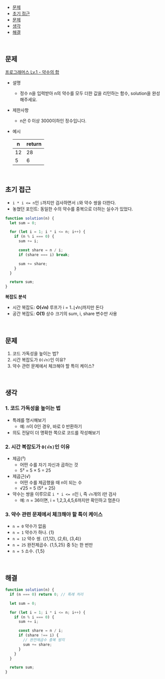 - [문제](#문제)
- [초기 접근](#초기-접근)
- [문제](#문제-1)
- [생각](#생각)
- [해결](#해결)

<br>

## 문제

[프로그래머스 Lv.1 - 약수의 합](https://school.programmers.co.kr/learn/courses/30/lessons/12928)

- 설명

  - 정수 n을 입력받아 n의 약수를 모두 더한 값을 리턴하는 함수, solution을 완성해주세요.

- 제한사항

  - n은 0 이상 3000이하인 정수입니다.

- 예시

  | n   | return |
  | --- | ------ |
  | 12  | 28     |
  | 5   | 6      |

<br>

## 초기 접근

- `i * i <= n`인 `i`까지만 검사하면서 `i`와 약수 쌍을 더한다.
- 놓쳤던 포인트: 동일한 수의 약수를 중복으로 더하는 실수가 있었다.

```javascript
function solution(n) {
  let sum = 0;

  for (let i = 1; i * i <= n; i++) {
    if (n % i === 0) {
      sum += i;

      const share = n / i;
      if (share === i) break;

      sum += share;
    }
  }

  return sum;
}
```

**복잡도 분석**

- 시간 복잡도: **O(√n)** 루프가 i = 1..⌊√n⌋까지만 돈다
- 공간 복잡도: **O(1)** 상수 크기의 sum, i, share 변수만 사용

<br>

## 문제

1. 코드 가독성을 높이는 법?
2. 시간 복잡도가 `O(√n)`인 이유?
3. 약수 관련 문제에서 체크해야 할 특이 케이스?

<br>

## 생각

### 1. 코드 가독성을 높이는 법

- 특례를 명시해보기
  - 예: n이 0인 경우, 바로 0 반환하기
- 의도 전달이 더 명확한 쪽으로 코드를 작성해보기

### 2. 시간 복잡도가 `O(√n)`인 이유

- 제곱(²)
  - 어떤 수를 자기 자신과 곱하는 것
  - 5² = 5 × 5 = 25
- 제곱근(√)
  - 어떤 수를 제곱했을 때 n이 되는 수
  - √25 = 5 (5² = 25)
- 약수는 쌍을 이루므로 `i * i <= n`인 i, 즉 `√n`개의 i만 검사
  - 예: n = 36이면, i = 1,2,3,4,5,6까지만 확인하고 멈춘다

### 3. 약수 관련 문제에서 체크해야 할 특이 케이스

- `n = 0` 약수가 없음
- `n = 1` 약수가 하나. {1}
- `n = 12` 약수 쌍. {(1,12), (2,6), (3,4)}
- `n = 25` 완전제곱수. {1,5,25} 중 5는 한 번만
- `n = 5` 소수. {1,5}

<br>

## 해결

```javascript
function solution(n) {
  if (n === 0) return 0; // 특례 처리

  let sum = 0;

  for (let i = 1; i * i <= n; i++) {
    if (n % i === 0) {
      sum += i;

      const share = n / i;
      if (share !== i) {
        // 완전제곱수 중복 방지
        sum += share;
      }
    }
  }

  return sum;
}
```
